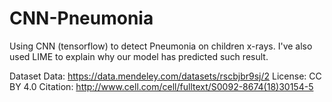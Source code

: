 # CNN-Pneumonia
 Using CNN (tensorflow) to detect Pneumonia on children x-rays.
 I've also used LIME to explain why our model has predicted such result.
  
 Dataset
 Data: https://data.mendeley.com/datasets/rscbjbr9sj/2
 License: CC BY 4.0
 Citation: http://www.cell.com/cell/fulltext/S0092-8674(18)30154-5
